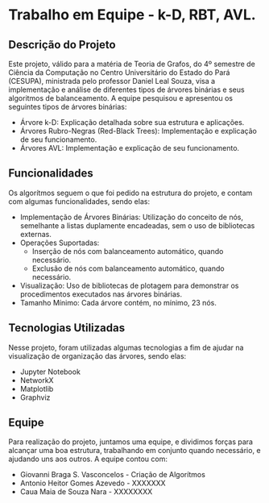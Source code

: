 # Trabalho em Equipe - k-D, RBT, AVL.

## Descrição do Projeto
Este projeto, válido para a matéria de Teoria de Grafos, do 4º semestre de Ciência da Computação no Centro Universitário do Estado do Pará (CESUPA), ministrada pelo professor Daniel Leal Souza, visa a implementação e análise de diferentes tipos de árvores binárias e seus algoritmos de balanceamento. A equipe pesquisou e apresentou os seguintes tipos de árvores binárias:

* Árvore k-D: Explicação detalhada sobre sua estrutura e aplicações.
* Árvores Rubro-Negras (Red-Black Trees): Implementação e explicação de seu funcionamento.
* Árvores AVL: Implementação e explicação de seu funcionamento.

## Funcionalidades 
Os algorítmos seguem o que foi pedido na estrutura do projeto, e contam com algumas funcionalidades, sendo elas:

* Implementação de Árvores Binárias: Utilização do conceito de nós, semelhante a listas duplamente encadeadas, sem o uso de bibliotecas externas.
* Operações Suportadas:
  * Inserção de nós com balanceamento automático, quando necessário.
  * Exclusão de nós com balanceamento automático, quando necessário.
* Visualização: Uso de bibliotecas de plotagem para demonstrar os procedimentos executados nas árvores binárias.
* Tamanho Mínimo: Cada árvore contém, no mínimo, 23 nós.

## Tecnologias Utilizadas
Nesse projeto, foram utilizadas algumas tecnologias a fim de ajudar na visualização de organização das árvores, sendo elas:

  * Jupyter Notebook
  * NetworkX
  * Matplotlib
  * Graphviz

## Equipe
Para realização do projeto, juntamos uma equipe, e dividimos forças para alcançar uma boa estrutura, trabalhando em conjunto quando necessário, e ajudando uns aos outros. A equipe contou com:
  * Giovanni Braga S. Vasconcelos - Criação de Algorítmos
  * Antonio Heitor Gomes Azevedo - XXXXXXX
  * Caua Maia de Souza Nara - XXXXXXXX
